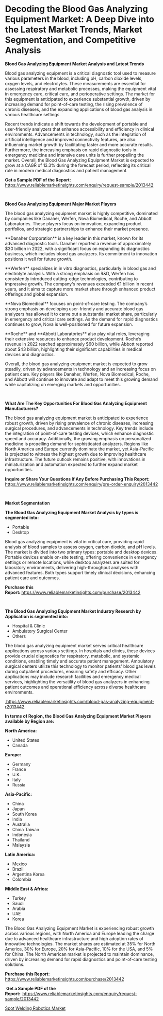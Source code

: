 <p><h1>Decoding the Blood Gas Analyzing Equipment Market: A Deep Dive into the Latest Market Trends, Market Segmentation, and Competitive Analysis</h1></p><p><strong>Blood Gas Analyzing Equipment Market Analysis and Latest Trends</strong></p>
<p><p>Blood gas analyzing equipment is a critical diagnostic tool used to measure various parameters in the blood, including pH, carbon dioxide levels, oxygen levels, and electrolytes. These measurements are essential for assessing respiratory and metabolic processes, making the equipment vital in emergency care, critical care, and perioperative settings. The market for this equipment is anticipated to experience substantial growth, driven by increasing demand for point-of-care testing, the rising prevalence of chronic diseases, and the expanding applications of blood gas analysis in various healthcare settings.</p><p>Recent trends indicate a shift towards the development of portable and user-friendly analyzers that enhance accessibility and efficiency in clinical environments. Advancements in technology, such as the integration of artificial intelligence and improved connectivity features, are also influencing market growth by facilitating faster and more accurate results. Furthermore, the increasing emphasis on rapid diagnostic tools in emergency medicine and intensive care units is further propelling the market. Overall, the Blood Gas Analyzing Equipment Market is expected to grow at a CAGR of 13.3% during the forecast period, reflecting its critical role in modern medical diagnostics and patient management.</p></p>
<p><strong>Get a Sample PDF of the Report:&nbsp;</strong> <a href="https://www.reliablemarketinsights.com/enquiry/request-sample/2013442?utm_campaign=2892&utm_medium=2&utm_source=Github&utm_content=ia&utm_term=02032025&utm_id=blood-gas-analyzing-equipment">https://www.reliablemarketinsights.com/enquiry/request-sample/2013442</a></p>
<p>&nbsp;</p>
<p><strong>Blood Gas Analyzing Equipment Major Market Players</strong></p>
<p><p>The blood gas analyzing equipment market is highly competitive, dominated by companies like Danaher, Werfen, Nova Biomedical, Roche, and Abbott Laboratories. These players focus on innovation, expanding product portfolios, and strategic partnerships to enhance their market presence.</p><p>**Danaher Corporation** is a key leader in this market, known for its advanced diagnostic tools. Danaher reported a revenue of approximately $30 billion in 2022, with a significant focus on expanding its diagnostics business, which includes blood gas analyzers. Its commitment to innovation positions it well for future growth.</p><p>**Werfen** specializes in in vitro diagnostics, particularly in blood gas and electrolyte analysis. With a strong emphasis on R&D, Werfen has consistently introduced cutting-edge technologies, contributing to impressive growth. The company's revenues exceeded €1 billion in recent years, and it aims to capture more market share through enhanced product offerings and global expansion.</p><p>**Nova Biomedical** focuses on point-of-care testing. The company’s strong emphasis on developing user-friendly and accurate blood gas analyzers has allowed it to carve out a substantial market share, particularly in emergency and critical care settings. As the demand for rapid diagnostics continues to grow, Nova is well-positioned for future expansion.</p><p>**Roche** and **Abbott Laboratories** also play vital roles, leveraging their extensive resources to enhance product development. Roche’s revenue in 2022 reached approximately $60 billion, while Abbott reported about $43 billion, highlighting their significant capabilities in medical devices and diagnostics.</p><p>Overall, the blood gas analyzing equipment market is expected to grow steadily, driven by advancements in technology and an increasing focus on patient care. Key players like Danaher, Werfen, Nova Biomedical, Roche, and Abbott will continue to innovate and adapt to meet this growing demand while capitalizing on emerging markets and opportunities.</p></p>
<p>&nbsp;</p>
<p><strong>What Are The Key Opportunities For Blood Gas Analyzing Equipment Manufacturers?</strong></p>
<p><p>The blood gas analyzing equipment market is anticipated to experience robust growth, driven by rising prevalence of chronic diseases, increasing surgical procedures, and advancements in technology. Key trends include the integration of point-of-care testing devices, which enhance diagnostic speed and accuracy. Additionally, the growing emphasis on personalized medicine is propelling demand for sophisticated analyzers. Regions like North America and Europe currently dominate the market, yet Asia-Pacific is projected to witness the highest growth due to improving healthcare infrastructure. The future outlook remains positive, with innovations in miniaturization and automation expected to further expand market opportunities.</p></p>
<p><strong>Inquire or Share Your Questions If Any Before Purchasing This Report:</strong> <a href="https://www.reliablemarketinsights.com/enquiry/pre-order-enquiry/2013442?utm_campaign=2892&utm_medium=2&utm_source=Github&utm_content=ia&utm_term=02032025&utm_id=blood-gas-analyzing-equipment">https://www.reliablemarketinsights.com/enquiry/pre-order-enquiry/2013442</a></p>
<p>&nbsp;</p>
<p><strong>Market Segmentation</strong></p>
<p><strong>The Blood Gas Analyzing Equipment Market Analysis by types is segmented into:</strong></p>
<p><ul><li>Portable</li><li>Desktop</li></ul></p>
<p><p>Blood gas analyzing equipment is vital in critical care, providing rapid analysis of blood samples to assess oxygen, carbon dioxide, and pH levels. The market is divided into two primary types: portable and desktop devices. Portable devices enable on-site testing, offering convenience in emergency settings or remote locations, while desktop analyzers are suited for laboratory environments, delivering high-throughput analyses with advanced features. Both types support timely clinical decisions, enhancing patient care and outcomes.</p></p>
<p><strong>Purchase this Report:&nbsp;</strong><a href="https://www.reliablemarketinsights.com/purchase/2013442?utm_campaign=2892&utm_medium=2&utm_source=Github&utm_content=ia&utm_term=02032025&utm_id=blood-gas-analyzing-equipment">https://www.reliablemarketinsights.com/purchase/2013442</a></p>
<p>&nbsp;</p>
<p><strong>The Blood Gas Analyzing Equipment Market Industry Research by Application is segmented into:</strong></p>
<p><ul><li>Hospital & Clinic</li><li>Ambulatory Surgical Center</li><li>Others</li></ul></p>
<p><p>The blood gas analyzing equipment market serves critical healthcare applications across various settings. In hospitals and clinics, these devices provide crucial diagnostics for respiratory, metabolic, and systemic conditions, enabling timely and accurate patient management. Ambulatory surgical centers utilize this technology to monitor patients' blood gas levels during outpatient procedures, ensuring safety and efficacy. Other applications may include research facilities and emergency medical services, highlighting the versatility of blood gas analyzers in enhancing patient outcomes and operational efficiency across diverse healthcare environments.</p></p>
<p><a href="https://www.reliablemarketinsights.com/blood-gas-analyzing-equipment-r2013442?utm_campaign=2892&utm_medium=2&utm_source=Github&utm_content=ia&utm_term=02032025&utm_id=blood-gas-analyzing-equipment">&nbsp;https://www.reliablemarketinsights.com/blood-gas-analyzing-equipment-r2013442</a></p>
<p><strong>In terms of Region, the Blood Gas Analyzing Equipment Market Players available by Region are:</strong></p>
<p>
    <p> <strong> North America: </strong>
        <ul>
            <li>United States</li>
            <li>Canada</li>
        </ul>
        </p> 
    <p> <strong> Europe: </strong>
        <ul>
            <li>Germany</li>
            <li>France</li>
            <li>U.K.</li>
            <li>Italy</li>
            <li>Russia</li>
        </ul>
        </p> 
    <p> <strong> Asia-Pacific: </strong>
        <ul>
            <li>China</li>
            <li>Japan</li>
            <li>South Korea</li>
            <li>India</li>
            <li>Australia</li>
            <li>China Taiwan</li>
            <li>Indonesia</li>
            <li>Thailand</li>
            <li>Malaysia</li>
        </ul>
        </p> 
    <p> <strong> Latin America: </strong>
        <ul>
            <li>Mexico</li>
            <li>Brazil</li>
            <li>Argentina Korea</li>
            <li>Colombia</li>
        </ul>
        </p> 
    <p> <strong> Middle East & Africa: </strong>
        <ul>
            <li>Turkey</li>
            <li>Saudi</li>
            <li>Arabia</li>
            <li>UAE</li>
            <li>Korea</li>
        </ul>
    </p>
    </p>
<p><p>The Blood Gas Analyzing Equipment Market is experiencing robust growth across various regions, with North America and Europe leading the charge due to advanced healthcare infrastructure and high adoption rates of innovative technologies. The market shares are estimated at 35% for North America, 30% for Europe, 20% for Asia-Pacific, 10% for the USA, and 5% for China. The North American market is projected to maintain dominance, driven by increasing demand for rapid diagnostics and point-of-care testing solutions.</p></p>
<p><strong>Purchase this Report: </strong><a href="https://www.reliablemarketinsights.com/purchase/2013442?utm_campaign=2892&utm_medium=2&utm_source=Github&utm_content=ia&utm_term=02032025&utm_id=blood-gas-analyzing-equipment">https://www.reliablemarketinsights.com/purchase/2013442</a></p>
<p>&nbsp;<strong>Get a Sample PDF of the Report:&nbsp;&nbsp;</strong><a href="https://www.reliablemarketinsights.com/enquiry/request-sample/2013442?utm_campaign=2892&utm_medium=2&utm_source=Github&utm_content=ia&utm_term=02032025&utm_id=blood-gas-analyzing-equipment">https://www.reliablemarketinsights.com/enquiry/request-sample/2013442</a></p>
<p><strong></strong></p>
<p><p><a href="https://github.com/viipposahko25/Market-Research-Report-List-1/blob/main/spot-welding-robotics-market.md?utm_campaign=2892&utm_medium=2&utm_source=Github&utm_content=ia&utm_term=02032025&utm_id=blood-gas-analyzing-equipment">Spot Welding Robotics Market</a></p></p>
